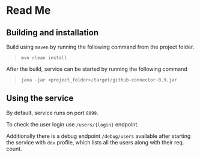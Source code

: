 # Read Me

## Building and installation
Build using `maven` by running the following command from the project folder.
> `mvn clean install`

After the build, service can be started by running the following command
> `java -jar <project_folder>/target/github-connector-0.9.jar`

## Using the service
By default, service runs on port `8099`.

To check the user login use `/users/{login}` endpoint.

Additionally there is a debug endpoint `/debug/users` available after starting the service with `dev` profile, which lists all the users along with their req. count.


